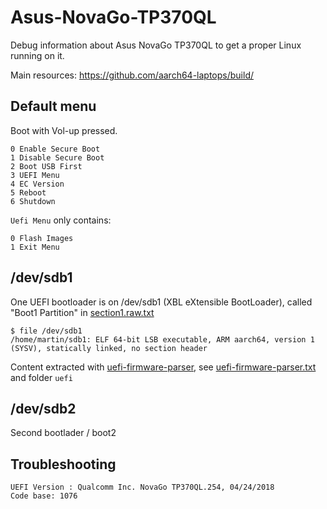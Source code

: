 # Asus-NovaGo-TP370QL

Debug information about Asus NovaGo TP370QL to get a proper Linux running on it.

Main resources: <https://github.com/aarch64-laptops/build/>

## Default menu

Boot with Vol-up pressed.
```
0 Enable Secure Boot
1 Disable Secure Boot
2 Boot USB First
3 UEFI Menu
4 EC Version
5 Reboot
6 Shutdown
```

`Uefi Menu` only contains:

```
0 Flash Images
1 Exit Menu
```

## /dev/sdb1

One UEFI bootloader is on /dev/sdb1 (XBL eXtensible BootLoader), called "Boot1 Partition" in [section1.raw.txt](https://github.com/monperrus/Asus-NovaGo-TP370QL/tree/master/uefi//volume-520912/file-9e21fd93-9c72-4c15-8c4b-e77f1db2d792/section0/section1/volume-ee4e5898-3914-4259-9d6e-dc7bd79403cf/file-a1e235de-e825-4591-9623-c43175811826/section1.raw.txt)

```
$ file /dev/sdb1
/home/martin/sdb1: ELF 64-bit LSB executable, ARM aarch64, version 1 (SYSV), statically linked, no section header
```

Content extracted with [uefi-firmware-parser](https://github.com/theopolis/uefi-firmware-parser), see [uefi-firmware-parser.txt](https://github.com/monperrus/Asus-NovaGo-TP370QL/tree/master/uefi-firmware-parser.txt) and folder `uefi`

## /dev/sdb2

Second bootlader / boot2


## Troubleshooting

```
UEFI Version : Qualcomm Inc. NovaGo TP370QL.254, 04/24/2018
Code base: 1076
```

